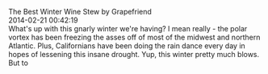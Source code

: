 The Best Winter Wine Stew by Grapefriend<br/>2014-02-21 00:42:19<br/>What\'s up with this gnarly winter we\'re having? I mean really - the polar vortex has been freezing the asses off of most of the midwest and northern Atlantic. Plus, Californians have been doing the rain dance every day in hopes of lessening this insane drought. Yup, this winter pretty much blows. But to